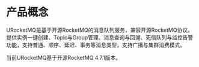 
# 产品概念

URocketMQ是基于开源RocketMQ的消息队列服务，兼容开源RocketMQ协议。提供实例⼀键创建、Topic与Group管理、消息查询与回溯、死信队列与监控告警功能，⽀持普通、顺序、延迟、事务等消息类型，⽀持⼴播与集群消费模式。

当前URocketMQ基于开源RocketMQ 4.7.1版本。

